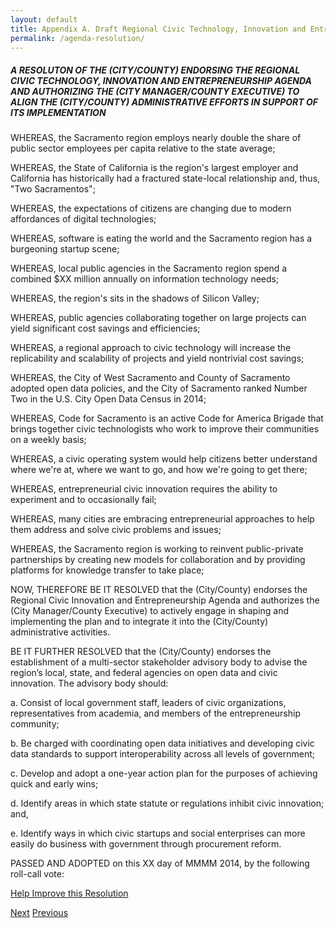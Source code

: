 ```yaml
---
layout: default
title: Appendix A. Draft Regional Civic Technology, Innovation and Entrepreneurship Agenda Resolution
permalink: /agenda-resolution/
---
```


##### A RESOLUTON OF THE (CITY/COUNTY) ENDORSING THE REGIONAL CIVIC TECHNOLOGY, INNOVATION AND ENTREPRENEURSHIP AGENDA AND AUTHORIZING THE (CITY MANAGER/COUNTY EXECUTIVE) TO ALIGN THE (CITY/COUNTY) ADMINISTRATIVE EFFORTS IN SUPPORT OF ITS IMPLEMENTATION

WHEREAS, the Sacramento region employs nearly double the share of public sector employees per capita relative to the state average;

WHEREAS, the State of California is the region's largest employer and California has historically had a fractured state-local relationship and, thus, "Two Sacramentos";

WHEREAS, the expectations of citizens are changing due to modern affordances of digital technologies;

WHEREAS, software is eating the world and the Sacramento region has a burgeoning startup scene;

WHEREAS, local public agencies in the Sacramento region spend a combined $XX million annually on information technology needs;

WHEREAS, the region's sits in the shadows of Silicon Valley;

WHEREAS, public agencies collaborating together on large projects can yield significant cost savings and efficiencies;

WHEREAS, a regional approach to civic technology will increase the replicability and scalability of projects and yield nontrivial cost savings;

WHEREAS, the City of West Sacramento and County of Sacramento adopted open data policies, and the City of Sacramento ranked Number Two in the U.S. City Open Data Census in 2014;

WHEREAS, Code for Sacramento is an active Code for America Brigade that brings together civic technologists who work to improve their communities on a weekly basis;

WHEREAS, a civic operating system would help citizens better understand where we're at, where we want to go, and how we're going to get there;

WHEREAS, entrepreneurial civic innovation requires the ability to experiment and to occasionally fail;

WHEREAS, many cities are embracing entrepreneurial approaches to help them address and solve civic problems and issues;

WHEREAS, the Sacramento region is working to reinvent public-private partnerships by creating new models for collaboration and by providing platforms for knowledge transfer to take place;

NOW, THEREFORE BE IT RESOLVED that the (City/County) endorses the Regional Civic Innovation and Entrepreneurship Agenda and authorizes the (City Manager/County Executive) to actively engage in shaping and implementing the plan and to integrate it into the (City/County) administrative activities.

BE IT FURTHER RESOLVED that the (City/County) endorses the establishment of a multi-sector stakeholder advisory body to advise the region’s local, state, and federal agencies on open data and civic innovation. The advisory body should:

a. Consist of local government staff, leaders of civic organizations, representatives from academia, and members of the entrepreneurship community;

b. Be charged with coordinating open data initiatives and developing civic data standards to support interoperability across all levels of government;

c. Develop and adopt a one-year action plan for the purposes of achieving quick and early wins;

d. Identify areas in which state statute or regulations inhibit civic innovation; and,

e. Identify ways in which civic startups and social enterprises can more easily do business with government through procurement reform.

PASSED AND ADOPTED on this XX day of MMMM 2014, by the following roll-call vote:

<a href="https://github.com/publicinnovation/whitepaper/issues" class="btn btn-success btn-lg btn-block">Help Improve this Resolution</a>

<a href="/innovative-jurisdiction-framework" class="btn btn-default btn-lg pull-right">Next</a>
<a href="/recommendations" class="btn btn-default btn-lg pull-left">Previous</a>
